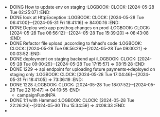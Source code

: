 - DOING How to update env on staging
  :LOGBOOK:
  CLOCK: [2024-05-28 Tue 02:25:07]
  :END:
- DONE look at HttpException
  :LOGBOOK:
  CLOCK: [2024-05-28 Tue 06:41:00]--[2024-05-31 Fri 18:41:16] =>  84:00:16
  :END:
- DONE Deploy web app posthog changes on prod
  :LOGBOOK:
  CLOCK: [2024-05-28 Tue 06:56:12]--[2024-05-28 Tue 15:39:20] =>  08:43:08
  :END:
- DONE Refactor file upload ,according to fahad's code
  :LOGBOOK:
  CLOCK: [2024-05-28 Tue 08:56:29]--[2024-05-28 Tue 09:00:21] =>  00:03:52
  :END:
- DONE deployment on staging backend api
  :LOGBOOK:
  CLOCK: [2024-05-28 Tue 09:00:29]--[2024-05-28 Tue 17:15:57] =>  08:15:28
  :END:
- DONE 1229 -> api endpoint for uploading future payments->deployed on staging only
  :LOGBOOK:
  CLOCK: [2024-05-28 Tue 17:04:46]--[2024-05-31 Fri 18:41:05] =>  73:36:19
  :END:
- DONE 1228
  :LOGBOOK:
  CLOCK: [2024-05-28 Tue 18:07:52]--[2024-05-28 Tue 22:18:47] =>  04:10:55
  :END:
	- campaignFundNPA
- DONE 1:1 with Hammad
  :LOGBOOK:
  CLOCK: [2024-05-28 Tue 22:26:26]--[2024-05-30 Thu 15:34:59] =>  41:08:33
  :END:
-